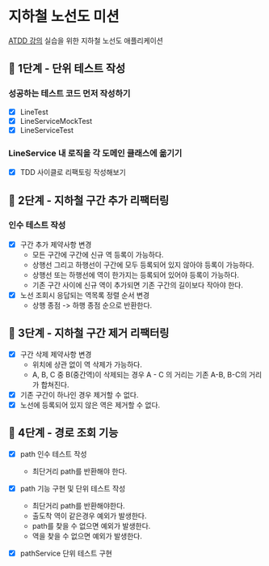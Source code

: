 # 지하철 노선도 미션

[ATDD 강의](https://edu.nextstep.camp/c/R89PYi5H) 실습을 위한 지하철 노선도 애플리케이션

## 🚀 1단계 - 단위 테스트 작성

### 성공하는 테스트 코드 먼저 작성하기

- [x] LineTest
- [x] LineServiceMockTest
- [x] LineServiceTest

### LineService 내 로직을 각 도메인 클래스에 옮기기

- [x] TDD 사이클로 리팩토링 작성해보기

## 🚀 2단계 - 지하철 구간 추가 리팩터링

### 인수 테스트 작성

- [x] 구간 추가 제약사항 변경
    - 모든 구간에 구간에 신규 역 등록이 가능하다.
    - 상행선 그리고 하행선이 구간에 모두 등록되어 있지 않아야 등록이 가능하다.
    - 상행선 또는 하행선에 역이 한가지는 등록되어 있어야 등록이 가능하다.
    - 기존 구간 사이에 신규 역이 추가되면 기존 구간의 길이보다 작아야 한다.
- [x] 노선 조회시 응답되는 역목록 정렬 순서 변경
    - 상행 종점 -> 하행 종점 순으로 반환한다.

## 🚀 3단계 - 지하철 구간 제거 리팩터링

- [x] 구간 삭제 제약사항 변경
    - 위치에 상관 없이 역 삭제가 가능하다.
    - A, B, C 중 B(중간역)이 삭제되는 경우 A - C 의 거리는 기존 A-B, B-C의 거리가 합쳐진다.
- [x] 기존 구간이 하나인 경우 제거할 수 없다.
- [x] 노선에 등록되어 있지 않은 역은 제거할 수 없다.

## 🚀 4단계 - 경로 조회 기능

- [x] path 인수 테스트 작성
    - 최단거리 path를 반환해야 한다.

- [x] path 기능 구현 및 단위 테스트 작성
    - 최단거리 path를 반환해야한다.
    - 출도착 역이 같은경우 예외가 발생한다.
    - path를 찾을 수 없으면 예외가 발생한다.
    - 역을 찾을 수 없으면 예외가 발생한다.

- [x] pathService 단위 테스트 구현